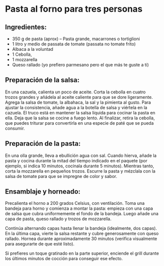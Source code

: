 # Pasta al forno para tres personas

## Ingredientes:
<ul>
  <li>350 g de pasta (aprox) – Pasta grande, macarrones o tortiglioni</li>
  <li>1 litro y medio de passata de tomate (passata no tomate frito)</li>
  <li>Albaca a la voluntad</li>
  <li>1 Cebolla,</li>
  <li>1 mozzarella </li>
  <li>Queso rallado (yo prefiero parmesano pero el que más te guste a ti)</li>
</ul>

## Preparación de la salsa:
En una cazuela, calienta un poco de aceite. Corta la cebolla en cuatro trozos grandes y añádela al aceite caliente para que se dore ligeramente. Agrega la salsa de tomate, la albahaca, la sal y la pimienta al gusto. Para ajustar la consistencia, añade agua a la botella de salsa y viértela en la cazuela. El truco está en mantener la salsa líquida para cocinar la pasta en ella. Deja que la salsa se cocine a fuego lento. Al finalizar, retira la cebolla, que puedes triturar para convertirla en una especie de paté que se pueda consumir.

## Preparación de la pasta:
En una olla grande, lleva a ebullición agua con sal. Cuando hierva, añade la pasta y cocina durante la mitad del tiempo indicado en el paquete (por ejemplo, si indica 10 minutos, cocínala durante 5 minutos). Mientras tanto, corta la mozzarella en pequeños trozos. Escurre la pasta y mézclala con la salsa de tomate para que se impregne de color y sabor.

## Ensamblaje y horneado:
<p>Precalienta el horno a 200 grados Celsius, con ventilación.  Toma una bandeja para horno y comienza a montar la pasta: empieza con una capa de salsa que cubra uniformemente el fondo de la bandeja. Luego añade una capa de pasta, queso rallado y trozos de mozzarella.</p>

<p>Continúa alternando capas hasta llenar la bandeja (idealmente, dos capas). En la última capa, vierte la salsa restante y cubre generosamente con queso rallado.  Hornea durante aproximadamente 30 minutos (verifica visualmente para asegurarte de que esté listo).</p>

<p>Si prefieres un toque gratinado en la parte superior, enciende el grill durante los últimos minutos de cocción para conseguir ese efecto.</p>
